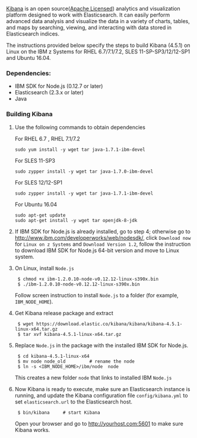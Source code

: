 <!---PACKAGE:Kibana--->
<!---DISTRO:RHEL 6.x:4.x--->
<!---DISTRO:RHEL 7.x:4.x--->
<!---DISTRO:SLES 11.x:4.x--->
<!---DISTRO:SLES 12.x:4.x--->
<!---DISTRO:Ubuntu 16.x:4.x--->

[Kibana](https://www.elastic.co/downloads/kibana) is an open source([Apache Licensed](https://github.com/elastic/kibana/blob/master/LICENSE.md)) analytics and visualization platform designed to work with Elasticsearch. It can easily perform advanced data analysis and visualize the data in a variety of charts, tables, and maps by searching, viewing, and interacting with data stored in Elasticsearch indices.

The instructions provided below specify the steps to build Kibana (4.5.1) on Linux on the IBM z Systems for RHEL 6.7/7.1/7.2, SLES 11-SP-SP3/12/12-SP1 and Ubuntu 16.04.

### Dependencies:
   - IBM SDK for Node.js (0.12.7 or later)
   - Elasticsearch (2.3.x or later)
   - Java


### Building Kibana

1. Use the following commands to obtain dependencies

    For RHEL 6.7 , RHEL 7.1/7.2
    ```shell
    sudo yum install -y wget tar java-1.7.1-ibm-devel
    ```
    For SLES 11-SP3
    ```shell
    sudo zypper install -y wget tar java-1.7.0-ibm-devel
    ```
    For SLES 12/12-SP1
    ```shell
    sudo zypper install -y wget tar java-1.7.1-ibm-devel
    ```
    For Ubuntu 16.04
    ```shell
	sudo apt-get update
    sudo apt-get install -y wget tar openjdk-8-jdk
    ```	

2. If IBM SDK for Node.js is already installed, go to step 4; otherwise go to http://www.ibm.com/developerworks/web/nodesdk/, click `Download now` for `Linux on z Systems` and `Download Version 1.2`, follow the instruction to download IBM SDK for Node.js 64-bit version and move to Linux system.

3. On Linux, install `Node.js`

        $ chmod +x ibm-1.2.0.10-node-v0.12.12-linux-s390x.bin
        $ ./ibm-1.2.0.10-node-v0.12.12-linux-s390x.bin

     Follow screen instruction to install `Node.js` to a folder (for example, `IBM_NODE_HOME`).

4. Get Kibana release package and extract

        $ wget https://download.elastic.co/kibana/kibana/kibana-4.5.1-linux-x64.tar.gz
        $ tar xvf kibana-4.5.1-linux-x64.tar.gz
  
5. Replace `Node.js` in the package with the installed IBM SDK for Node.js.

        $ cd kibana-4.5.1-linux-x64
        $ mv node node_old         # rename the node
        $ ln -s <IBM_NODE_HOME>/ibm/node  node

   This creates a new folder `node` that links to installed IBM `Node.js`


5. Now Kibana is ready to execute, make sure an Elasticsearch instance is running, and update the Kibana configuration file `config/kibana.yml`  to set `elasticsearch.url` to the Elasticsearch host.

        $ bin/kibana     # start Kibana
    Open your browser and go to http://yourhost.com:5601 to make sure Kibana works.


